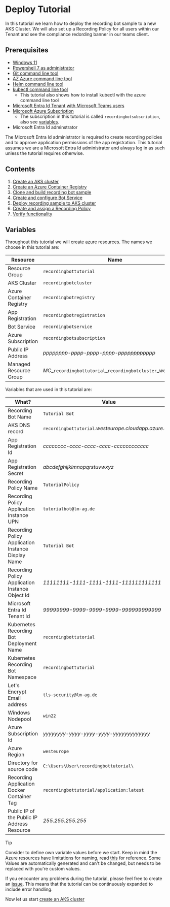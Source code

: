 # Deploy Tutorial

In this tutorial we learn how to deploy the recording bot sample to a new AKS Cluster. We will also
set up a Recording Policy for all users within our Tenant and see the compliance redording banner
in our teams client.

## Prerequisites

- [Windows 11](https://www.microsoft.com/software-download/windows11)
- [Powershell 7 as administrator](https://learn.microsoft.com/powershell/scripting/install/installing-powershell-on-windows)
- [Git command line tool](https://git-scm.com/book/en/v2/Getting-Started-Installing-Git)
- [AZ Azure command line tool](https://learn.microsoft.com/cli/azure/install-azure-cli-windows)
- [Helm command line tool](https://helm.sh/docs/intro/install/)
- [kubectl command line tool](https://kubernetes.io/docs/tasks/tools/install-kubectl-windows/)
  - This tutorial also shows how to install kubectl with the azure command line tool
- [Microsoft Entra Id Tenant](https://learn.microsoft.com/entra/fundamentals/create-new-tenant) [with Microsoft Teams users](https://learn.microsoft.com/entra/fundamentals/license-users-groups)
- [Microsoft Azure Subscription](https://learn.microsoft.com/azure/cost-management-billing/manage/create-subscription)
  - The subscription in this tutorial is called `recordingbotsubscription`, also see [variables](#variables).
- Microsoft Entra Id adminstrator

The Microsoft Entra Id administrator is required to create recording policies and to approve
application permissions of the app registration. This tutorial assumes we are a Microsoft Entra Id
administrator and always log in as such unless the tutorial requires otherwise.

## Contents

1. [Create an AKS cluster](./deploy/1-aks.md)
2. [Create an Azure Container Registry](./deploy/2-acr.md)
3. [Clone and build recording bot sample](./deploy/3-build.md)
4. [Create and configure Bot Service](./deploy/4-bot-service.md)
5. [Deploy recording sample to AKS cluster](./deploy/5-helm.md)
6. [Create and assign a Recording Policy](./deploy/6-policy.md)
7. [Verify functionality](./deploy/7-test.md)

## Variables

Throughout this tutorial we will create azure resources. The names we choose in this tutorial are:

|         Resource         |                              Name                              |
| ------------------------ | -------------------------------------------------------------- |
| Resource Group           | `recordingbottutorial`                                         |
| AKS Cluster              | `recordingbotcluster`                                          |
| Azure Container Registry | `recordingbotregistry`                                         |
| App Registration         | `recordingbotregistration`                                     |
| Bot Service              | `recordingbotservice`                                          |
| Azure Subscription       | `recordingbotsubscription`                                     |
| Public IP Address        | _pppppppp-pppp-pppp-pppp-pppppppppppp_                         |
| Managed Resource Group   | _MC__`recordingbottutorial`_`recordingbotcluster`__westeurope_ |

Variables that are used in this tutorial are:

|                        What?                        |                          Value                          |
| --------------------------------------------------- | ------------------------------------------------------- |
| Recording Bot Name                                  | `Tutorial Bot`                                          |
| AKS DNS record                                      | `recordingbottutorial`_.westeurope.cloudapp.azure.com_  |
| App Registration Id                                 | _cccccccc-cccc-cccc-cccc-cccccccccccc_                  |  
| App Registration Secret                             | _abcdefghijklmnopqrstuvwxyz_                            |
| Recording Policy Name                               | `TutorialPolicy`                                        |
| Recording Policy Application Instance UPN           | `tutorialbot@lm-ag.de`                                  |
| Recording Policy Application Instance Display Name  | `Tutorial Bot`                                          |
| Recording Policy Application Instance Object Id     | _11111111-1111-1111-1111-111111111111_                  |
| Microsoft Entra Id Tenant Id                        | _99999999-9999-9999-9999-999999999999_                  |
| Kubernetes Recording Bot Deployment Name            | `recordingbottutorial`                                  |
| Kubernetes Recording Bot Namespace                  | `recordingbottutorial`                                  |
| Let's Encrypt Email address                         | `tls-security@lm-ag.de`                                 |
| Windows Nodepool                                    | `win22`                                                 |
| Azure Subscription Id                               | _yyyyyyyy-yyyy-yyyy-yyyy-yyyyyyyyyyyyy_                 |
| Azure Region                                        | `westeurope`                                            |
| Directory for source code                           | `C:\Users\User\recordingbottutorial\`                   |
| Recording Application Docker Container Tag          | `recordingbottutorial/application:latest`               |
| Public IP of the Public IP Address Resource         | _255.255.255.255_                                       |

> [!TIP]  
> Consider to define own variable values before we start. Keep in mind the Azure resources have
> limitations for naming, read [this](https://learn.microsoft.com/en-us/azure/azure-resource-manager/management/resource-name-rules) for reference. Some Values are automatically generated and
> can't be changed, but needs to be replaced with you're custom values.

If you encounter any problems during the tutorial, please feel free to create an [issue](https://github.com/lm-development/aks-sample/issues).
This means that the tutorial can be continuously expanded to include error handling.

Now let us start [create an AKS cluster](./deploy/1-aks.md)
